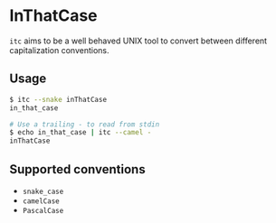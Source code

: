 # InThatCase

`itc` aims to be a well behaved UNIX tool to convert between different
capitalization conventions.

## Usage

```bash
$ itc --snake inThatCase
in_that_case

# Use a trailing - to read from stdin
$ echo in_that_case | itc --camel -
inThatCase
```

## Supported conventions

* `snake_case`
* `camelCase`
* `PascalCase`
